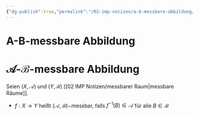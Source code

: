 ```yaml
---
{"dg-publish":true,"permalink":"/02-imp-notizen/a-b-messbare-abbildung/"}
---
```


# A-B-messbare Abbildung
# $\mathcal{A}$-$\mathcal{B}$-messbare Abbildung
Seien $(X,\mathcal{A})$ und $(Y,\mathcal{B})$ [[02 IMP Notizen/messbarer Raum\|messbare Räume]]. 

-  $f:X\to Y$ heißt $(\mathcal{A},\mathcal{B})-$messbar, falls $f^{-1}(B)\in\mathcal{A}$ für alle $B\in\mathcal{B}$
